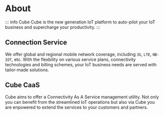 # About
::: info Cube
Cube <Badge text="default theme"/> is the new generation IoT platform to auto-pilot your IoT business and supercharge your productivity.
:::


## Connection Service
We offer global and regional mobile network coverage, including `3G`, `LTE`, `NB-IOT`, etc. With the flexbility on various service plans, connectivity technologies and billing schemes, your IoT business needs are served with tailor-made solutions.


## Cube CaaS
Cube aims to offer a Connectivity As A Service management utility. Not only you can benefit from the streamlined IoT operations but also via Cube you are enpowered to extend the services to your customers and partners.

